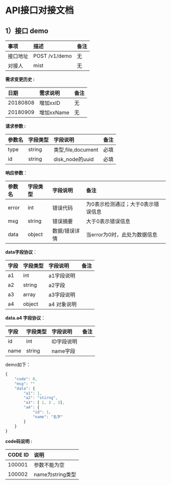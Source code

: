 # API接口对接文档


## 1）接口 demo

| 事项 | 描述 | 备注 |
| :--- | :--- | :--- |
| 接口地址 | POST /v1/demo |  无 |
| 对接人 |  mist |  无 |

**需求变更历史 :**

| 日期 | 需求说明 | 备注 |
| :--- | :--- | :--- | 
| 20180808 | 增加xxID   | 无 |
| 20180909 | 增加xxName |  无 |


**请求参数 :**

| 参数名 | 字段类型 | 字段说明 | 备注 |
| :--- | :--- | :--- | :--- |
| type  | string | 类型,file,document | 必填 |
| id  | string | disk_node的uuid | 必填 |

**响应参数**：

| 参数名 | 字段类型 | 字段说明 | 备注 |
| :--- | :--- | :--- | :--- |
| error | int | 错误代码 | 为0表示检测通过；大于0表示错误信息 |
| msg | string | 错误摘要 | 大于0表示错误信息 |
| data | object | 数据/错误详情 | 当error为0时，此处为数据信息 |

**data字段协议**：

| 字段 | 字段类型 | 字段说明 | 备注 |
| :--- | :--- | :--- | :--- |
| a1 | int | a1字段说明 |  |
| a2 | string | a2字段 |  |
| a3 | array | a3字段说明 | |
| a4 | object | a4 对象说明 | | 

**data.a4 字段协议**：

| 字段 | 字段类型 | 字段说明 | 备注 |
| :--- | :--- | :--- | :--- |
| id | int | ID字段说明 |  |
| name | string | name字段 |  |



demo如下：

```js
{
    "code": 0,
    "msg": ""
    "data": {
        "a1": 1,
        "a2": "stirng",
        "a3": [ 1, 3 , 3],
        "a4": {
            "id": 1,
            "name": "名字"
        }
    }
}
```

**code码说明 :**

| CODE ID | 说明 |
| :--- | :--- |
| 100001 | 参数不能为空 |
| 100002 | name为string类型 | 
